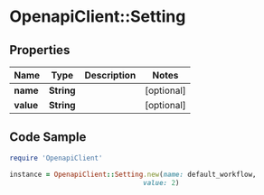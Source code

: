 # OpenapiClient::Setting

## Properties

Name | Type | Description | Notes
------------ | ------------- | ------------- | -------------
**name** | **String** |  | [optional] 
**value** | **String** |  | [optional] 

## Code Sample

```ruby
require 'OpenapiClient'

instance = OpenapiClient::Setting.new(name: default_workflow,
                                 value: 2)
```


